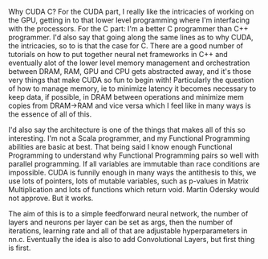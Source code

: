 Why CUDA C? For the CUDA part, I really like the intricacies of working on the GPU, getting in to that lower level programming where I'm interfacing with the processors. For the C part: I'm a better C programmer than C++ programmer. I'd also say that going along the same lines as to why CUDA, the intricacies, so to is that the case for C. There are a good number of tutorials on how to put together neural net frameworks in C++ and eventually alot of the lower level memory management and orchestration between DRAM, RAM, GPU and CPU gets abstracted away, and it's those very things that make CUDA so fun to begin with! Particularly the question of how to manage memory, ie to minimize latency it becomes necessary to keep data, if possible, in DRAM between operations and minimize mem copies from DRAM->RAM and vice versa which I feel like in many ways is the essence of all of this.

I'd also say the architecture is one of the things that makes all of this so interesting. I'm not a Scala programmer, and my Functional Programming abilities are basic at best. That being said I know enough Functional Programming to understand why Functional Programming pairs so well with parallel programming. If all variables are immutable than race conditions are impossible. CUDA is funnily enough in many ways the antithesis to this, we use lots of pointers, lots of mutable variables, such as p-values in Matrix Multiplication and lots of functions which return void. Martin Odersky would not approve. But it works. 

The aim of this is to a simple feedforward neural network, the number of layers and neurons per layer can be set as args,
then the number of iterations, learning rate and all of that are adjustable hyperparameters in nn.c. Eventually the idea is also to add Convolutional Layers, but first thing is first.
